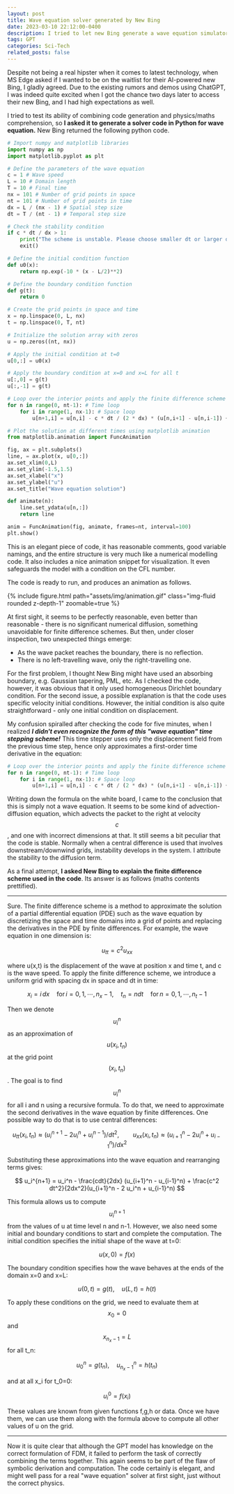 ```yaml
---
layout: post
title: Wave equation solver generated by New Bing
date: 2023-03-10 22:12:00-0400
description: I tried to let new Bing generate a wave equation simulator. The result - nice visualization code, seemingly correct structure, wrong physics.
tags: GPT
categories: Sci-Tech
related_posts: false
---
```

Despite not being a real hipster when it comes to latest technology, when MS Edge asked if I wanted to be on the waitlist for their AI-powered new Bing, I gladly agreed.
Due to the existing rumors and demos using ChatGPT, I was indeed quite excited when I got the chance two days later to access their new Bing, and I had high expectations as well.

I tried to test its ability of combining code generation and physics/maths comprehension, so **I asked it to generate a solver code in Python for wave equation.**
New Bing returned the following python code.

```python
# Import numpy and matplotlib libraries
import numpy as np
import matplotlib.pyplot as plt

# Define the parameters of the wave equation
c = 1 # Wave speed
L = 10 # Domain length
T = 10 # Final time
nx = 101 # Number of grid points in space
nt = 101 # Number of grid points in time
dx = L / (nx - 1) # Spatial step size
dt = T / (nt - 1) # Temporal step size

# Check the stability condition
if c * dt / dx > 1:
    print("The scheme is unstable. Please choose smaller dt or larger dx.")
    exit()

# Define the initial condition function
def u0(x):
    return np.exp(-10 * (x - L/2)**2)

# Define the boundary condition function
def g(t):
    return 0

# Create the grid points in space and time
x = np.linspace(0, L, nx)
t = np.linspace(0, T, nt)

# Initialize the solution array with zeros
u = np.zeros((nt, nx))

# Apply the initial condition at t=0
u[0,:] = u0(x)

# Apply the boundary condition at x=0 and x=L for all t
u[:,0] = g(t)
u[:,-1] = g(t)

# Loop over the interior points and apply the finite difference scheme
for n in range(0, nt-1): # Time loop
    for i in range(1, nx-1): # Space loop
        u[n+1,i] = u[n,i] - c * dt / (2 * dx) * (u[n,i+1] - u[n,i-1]) + c**2 * dt**2 / (2 * dx**2) * (u[n,i+1] - 2 * u[n,i] + u[n,i-1])

# Plot the solution at different times using matplotlib animation 
from matplotlib.animation import FuncAnimation

fig, ax = plt.subplots()
line, = ax.plot(x, u[0,:])
ax.set_xlim(0,L)
ax.set_ylim(-1.5,1.5)
ax.set_xlabel("x")
ax.set_ylabel("u")
ax.set_title("Wave equation solution")

def animate(n):
    line.set_ydata(u[n,:])
    return line

anim = FuncAnimation(fig, animate, frames=nt, interval=100)
plt.show()
```


This is an elegant piece of code, it has reasonable comments, good variable namings, and the entire structure is very much like a numerical modelling code. It also includes a nice animation snippet for visualization. It even safeguards the model with a condition on the CFL number.

The code is ready to run, and produces an animation as follows.

<div class="row justify-content-center">
    <div class="col-sm-2">
    </div>
    <div class="col-sm-8">
        {% include figure.html path="assets/img/animation.gif" class="img-fluid rounded z-depth-1" zoomable=true %}
    </div>
    <div class="col-sm-2">
    </div>
</div>

At first sight, it seems to be perfectly reasonable, even better than reasonable - there is no significant numerical diffusion, something unavoidable for finite difference schemes. But then, under closer inspection, two unexpected things emerge:
- As the wave packet reaches the boundary, there is no reflection.
- There is no left-travelling wave, only the right-travelling one.

For the first problem, I thought New Bing might have used an absorbing boundary, e.g. Gaussian tapering, PML, etc.
As I checked the code, however, it was obvious that it only used homogeneous Dirichlet boundary condition.
For the second issue, a possible explanation is that the code uses specific velocity initial conditions.
However, the initial condition is also quite straightforward - only one initial condition on displacement.

My confusion spiralled after checking the code for five minutes, when I realized ***I didn't even recognize the form of this "wave equation" time stepping scheme!***
This time stepper uses only the displacement field from the previous time step, hence only approximates a first-order time derivative in the equation:

```python
# Loop over the interior points and apply the finite difference scheme
for n in range(0, nt-1): # Time loop
    for i in range(1, nx-1): # Space loop
        u[n+1,i] = u[n,i] - c * dt / (2 * dx) * (u[n,i+1] - u[n,i-1]) + c**2 * dt**2 / (2 * dx**2) * (u[n,i+1] - 2 * u[n,i] + u[n,i-1])
```

Writing down the formula on the white board, I came to the conclusion that this is simply not a wave equation. It seems to be some kind of advection-diffusion equation, which advects the packet to the right at velocity $$c$$, and one with incorrect dimensions at that. It still seems a bit peculiar that the code is stable. Normally when a central difference is used that involves downstream/downwind grids, instability develops in the system. I attribute the stability to the diffusion term.

As a final attempt, **I asked New Bing to explain the finite difference scheme used in the code**. Its answer is as follows (maths contents prettified).

---

Sure. The finite difference scheme is a method to approximate the solution of a partial differential equation (PDE) such as the wave equation by discretizing the space and time domains into a grid of points and replacing the derivatives in the PDE by finite differences. For example, the wave equation in one dimension is:

$$ u_{tt} = c^2 u_{xx} $$

where u(x,t) is the displacement of the wave at position x and time t, and c is the wave speed. To apply the finite difference scheme, we introduce a uniform grid with spacing dx in space and dt in time:

$$ x_i = i\, dx \quad \mathrm{for}\, i = 0, 1, \cdots, n_x - 1,\quad  t_n = ndt \quad \mathrm{for}\, n = 0, 1, \cdots, n_t-1 $$

Then we denote $$u_i^n$$ as an approximation of $$u(x_i,t_n)$$ at the grid point $$(x_i,t_n)$$. The goal is to find $$u_i^n$$ for all i and n using a recursive formula. To do that, we need to approximate the second derivatives in the wave equation by finite differences. One possible way to do that is to use central differences:

$$ u_{tt} (x_i, t_n) \approx (u_i^{n+1} - 2 u_i^n + u_i^{n-1}) / dt^2, \qquad u_{xx} (x_i,t_n) \approx (u_{i+1}^n - 2 u_i^n + u_{i-1}^n) / dx^2 $$

Substituting these approximations into the wave equation and rearranging terms gives:

$$ u_i^{n+1} = u_i^n - \frac{cdt}{2dx} (u_{i+1}^n - u_{i-1}^n) + \frac{c^2 dt^2}{2dx^2}(u_{i+1}^n - 2 u_i^n + u_{i-1}^n) $$

This formula allows us to compute $$u_i^{n+1}$$ from the values of u at time level n and n-1. However, we also need some initial and boundary conditions to start and complete the computation. The initial condition specifies the initial shape of the wave at t=0:

$$ u(x,0) = f(x) $$

The boundary condition specifies how the wave behaves at the ends of the domain x=0 and x=L:

$$ u(0,t) = g(t),\quad u(L,t) = h(t) $$

To apply these conditions on the grid, we need to evaluate them at $$x_0=0$$ and $$x_{n_x-1}=L$$ for all t_n:

$$ u_0^n = g(t_n),\quad u_{n_x-1}^n = h(t_n) $$

and at all x_i for t_0=0:

$$ u_i^0 = f(x_i) $$

These values are known from given functions f,g,h or data. Once we have them, we can use them along with the formula above to compute all other values of u on the grid.

---

Now it is quite clear that although the GPT model has knowledge on the correct formulation of FDM, it failed to perform the task of correctly combining the terms together. This again seems to be part of the flaw of symbolic derivation and computation.
The code certainly is elegant, and might well pass for a real "wave equation" solver at first sight, just without the correct physics.
